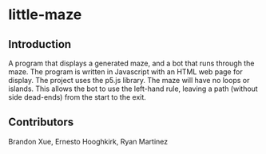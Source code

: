 # little-maze

## Introduction
A program that displays a generated maze, and a bot that runs through the maze. The program is written in Javascript with an HTML web page for display. The project uses the p5.js library.
The maze will have no loops or islands. This allows the bot to use the left-hand rule, leaving a path (without side dead-ends) from the start to the exit.

## Contributors
Brandon Xue, Ernesto Hooghkirk, Ryan Martinez
